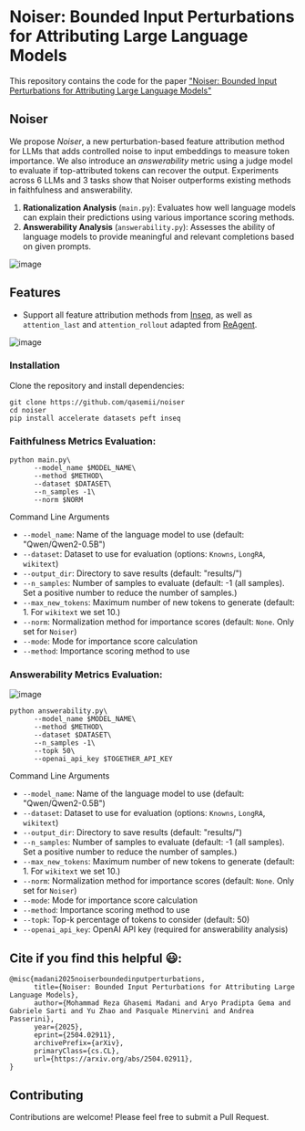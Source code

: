# Noiser: Bounded Input Perturbations for Attributing Large Language Models

This repository contains the code for the paper ["Noiser: Bounded Input Perturbations for Attributing Large Language Models"](https://arxiv.org/abs/2504.02911)

## Noiser
We propose *Noiser*, a new perturbation-based feature attribution method for LLMs that adds controlled noise to input embeddings to measure token importance. We also introduce an *answerability* metric using a judge model to evaluate if top-attributed tokens can recover the output. Experiments across 6 LLMs and 3 tasks show that Noiser outperforms existing methods in faithfulness and answerability.

1. **Rationalization Analysis** (`main.py`): Evaluates how well language models can explain their predictions using various importance scoring methods.
2. **Answerability Analysis** (`answerability.py`): Assesses the ability of language models to provide meaningful and relevant completions based on given prompts.

![image](https://github.com/qasemii/noiser-private/blob/main/img/noiser_sample.png)

## Features

- Support all feature attribution methods from [Inseq](https://github.com/inseq-team/inseq/), as well as `attention_last` and `attention_rollout` adapted from [ReAgent](https://github.com/casszhao/ReAGent).

![image](https://github.com/qasemii/noiser-private/blob/main/img/methods_comparison.png)

### Installation
Clone the repository and install dependencies:
```
git clone https://github.com/qasemii/noiser
cd noiser
pip install accelerate datasets peft inseq
```

### Faithfulness Metrics Evaluation:
```
python main.py\
      --model_name $MODEL_NAME\
      --method $METHOD\
      --dataset $DATASET\
      --n_samples -1\
      --norm $NORM
```

Command Line Arguments

- `--model_name`: Name of the language model to use (default: "Qwen/Qwen2-0.5B")
- `--dataset`: Dataset to use for evaluation (options: `Knowns`, `LongRA`, `wikitext`)
- `--output_dir`: Directory to save results (default: "results/")
- `--n_samples`: Number of samples to evaluate (default: -1 (all samples). Set a positive number to reduce the number of samples.)
- `--max_new_tokens`: Maximum number of new tokens to generate (default: 1. For `wikitext` we set 10.)
- `--norm`: Normalization method for importance scores (default: `None`. Only set for `Noiser`)
- `--mode`: Mode for importance score calculation
- `--method`: Importance scoring method to use


### Answerability Metrics Evaluation:
![image](https://github.com/qasemii/noiser-private/blob/main/img/answerability.png)

```
python answerability.py\
      --model_name $MODEL_NAME\
      --method $METHOD\
      --dataset $DATASET\
      --n_samples -1\
      --topk 50\
      --openai_api_key $TOGETHER_API_KEY
```

Command Line Arguments

- `--model_name`: Name of the language model to use (default: "Qwen/Qwen2-0.5B")
- `--dataset`: Dataset to use for evaluation (options: `Knowns`, `LongRA`, `wikitext`)
- `--output_dir`: Directory to save results (default: "results/")
- `--n_samples`: Number of samples to evaluate (default: -1 (all samples). Set a positive number to reduce the number of samples.)
- `--max_new_tokens`: Maximum number of new tokens to generate (default: 1. For `wikitext` we set 10.)
- `--norm`: Normalization method for importance scores (default: `None`. Only set for `Noiser`)
- `--mode`: Mode for importance score calculation
- `--method`: Importance scoring method to use
- `--topk`: Top-k percentage of tokens to consider (default: 50)
- `--openai_api_key`: OpenAI API key (required for answerability analysis)






## Cite if you find this helpful 😃:
```
@misc{madani2025noiserboundedinputperturbations,
      title={Noiser: Bounded Input Perturbations for Attributing Large Language Models}, 
      author={Mohammad Reza Ghasemi Madani and Aryo Pradipta Gema and Gabriele Sarti and Yu Zhao and Pasquale Minervini and Andrea Passerini},
      year={2025},
      eprint={2504.02911},
      archivePrefix={arXiv},
      primaryClass={cs.CL},
      url={https://arxiv.org/abs/2504.02911}, 
}
```


## Contributing

Contributions are welcome! Please feel free to submit a Pull Request.



